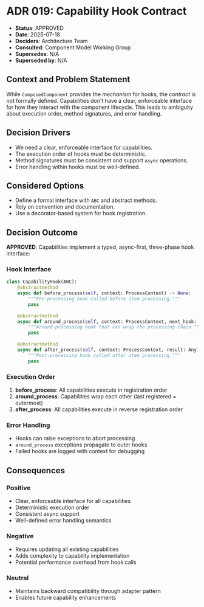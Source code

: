 # ADR 019: Capability Hook Contract

*   **Status**: APPROVED
*   **Date**: 2025-07-18
*   **Deciders**: Architecture Team
*   **Consulted**: Component Model Working Group
*   **Supersedes**: N/A
*   **Superseded by**: N/A

## Context and Problem Statement

While `ComposedComponent` provides the *mechanism* for hooks, the *contract* is not formally defined. Capabilities don't have a clear, enforceable interface for how they interact with the component lifecycle. This leads to ambiguity about execution order, method signatures, and error handling.

## Decision Drivers

*   We need a clear, enforceable interface for capabilities.
*   The execution order of hooks must be deterministic.
*   Method signatures must be consistent and support `async` operations.
*   Error handling within hooks must be well-defined.

## Considered Options

*   Define a formal interface with `ABC` and abstract methods.
*   Rely on convention and documentation.
*   Use a decorator-based system for hook registration.

## Decision Outcome

**APPROVED**: Capabilities implement a typed, async-first, three-phase hook interface:

### Hook Interface
```python
class CapabilityHook(ABC):
    @abstractmethod
    async def before_process(self, context: ProcessContext) -> None:
        """Pre-processing hook called before item processing."""
        pass
    
    @abstractmethod
    async def around_process(self, context: ProcessContext, next_hook: Callable) -> Any:
        """Around-processing hook that can wrap the processing chain."""
        pass
    
    @abstractmethod
    async def after_process(self, context: ProcessContext, result: Any) -> None:
        """Post-processing hook called after item processing."""
        pass
```

### Execution Order
1. **before_process**: All capabilities execute in registration order
2. **around_process**: Capabilities wrap each other (last registered = outermost)
3. **after_process**: All capabilities execute in reverse registration order

### Error Handling
- Hooks can raise exceptions to abort processing
- `around_process` exceptions propagate to outer hooks
- Failed hooks are logged with context for debugging

## Consequences

### Positive
- Clear, enforceable interface for all capabilities
- Deterministic execution order
- Consistent async support
- Well-defined error handling semantics

### Negative
- Requires updating all existing capabilities
- Adds complexity to capability implementation
- Potential performance overhead from hook calls

### Neutral
- Maintains backward compatibility through adapter pattern
- Enables future capability enhancements 